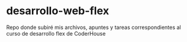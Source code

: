 # desarrollo-web-flex
 Repo donde subiré mis archivos, apuntes y tareas correspondientes al curso de desarrollo flex de CoderHouse
